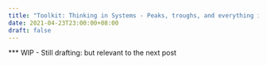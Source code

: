 ```yaml
---
title: "Toolkit: Thinking in Systems - Peaks, troughs, and everything in between"
date: 2021-04-23T23:00:00+08:00
draft: false
---
```




*** WIP - Still drafting: but relevant to the next post


